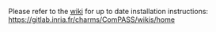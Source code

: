 Please refer to the [wiki](https://gitlab.inria.fr/charms/ComPASS/wikis/home)
for up to date installation instructions:  
https://gitlab.inria.fr/charms/ComPASS/wikis/home
